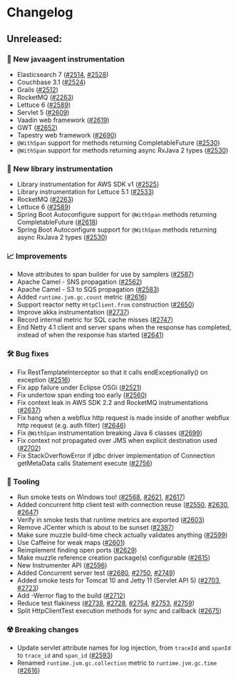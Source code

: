 # Changelog

## Unreleased:

### 🌟 New javaagent instrumentation

- Elasticsearch 7
  ([#2514](https://github.com/open-telemetry/opentelemetry-java-instrumentation/pull/2514),
   [#2528](https://github.com/open-telemetry/opentelemetry-java-instrumentation/pull/2528))
- Couchbase 3.1
  ([#2524](https://github.com/open-telemetry/opentelemetry-java-instrumentation/pull/2524))
- Grails
  ([#2512](https://github.com/open-telemetry/opentelemetry-java-instrumentation/pull/2512))
- RocketMQ
  ([#2263](https://github.com/open-telemetry/opentelemetry-java-instrumentation/pull/2263))
- Lettuce 6
  ([#2589](https://github.com/open-telemetry/opentelemetry-java-instrumentation/pull/2589))
- Servlet 5
  ([#2609](https://github.com/open-telemetry/opentelemetry-java-instrumentation/pull/2609))
- Vaadin web framework
  ([#2619](https://github.com/open-telemetry/opentelemetry-java-instrumentation/pull/2619))
- GWT
  ([#2652](https://github.com/open-telemetry/opentelemetry-java-instrumentation/pull/2652))
- Tapestry web framework
  ([#2690](https://github.com/open-telemetry/opentelemetry-java-instrumentation/pull/2690))
- `@WithSpan` support for methods returning CompletableFuture
  ([#2530](https://github.com/open-telemetry/opentelemetry-java-instrumentation/pull/2530))
- `@WithSpan` support for methods returning async RxJava 2 types
  ([#2530](https://github.com/open-telemetry/opentelemetry-java-instrumentation/pull/2530))

### 🌟 New library instrumentation

- Library instrumentation for AWS SDK v1
  ([#2525](https://github.com/open-telemetry/opentelemetry-java-instrumentation/pull/2525))
- Library instrumentation for Lettuce 5.1
  ([#2533](https://github.com/open-telemetry/opentelemetry-java-instrumentation/pull/2533))
- RocketMQ
  ([#2263](https://github.com/open-telemetry/opentelemetry-java-instrumentation/pull/2263))
- Lettuce 6
  ([#2589](https://github.com/open-telemetry/opentelemetry-java-instrumentation/pull/2589))
- Spring Boot Autoconfigure support for `@WithSpan` methods returning CompletableFuture
  ([#2618](https://github.com/open-telemetry/opentelemetry-java-instrumentation/pull/2618))
- Spring Boot Autoconfigure support for `@WithSpan` methods returning async RxJava 2 types
  ([#2530](https://github.com/open-telemetry/opentelemetry-java-instrumentation/pull/2530))

### 📈 Improvements

- Move attributes to span builder for use by samplers
  ([#2587](https://github.com/open-telemetry/opentelemetry-java-instrumentation/pull/2587))
- Apache Camel - SNS propagation
  ([#2562](https://github.com/open-telemetry/opentelemetry-java-instrumentation/pull/2562))
- Apache Camel - S3 to SQS propagation
  ([#2583](https://github.com/open-telemetry/opentelemetry-java-instrumentation/pull/2583))
- Added `runtime.jvm.gc.count` metric
  ([#2616](https://github.com/open-telemetry/opentelemetry-java-instrumentation/pull/2616))
- Support reactor netty `HttpClient.from` construction
  ([#2650](https://github.com/open-telemetry/opentelemetry-java-instrumentation/pull/2650))
- Improve akka instrumentation
  ([#2737](https://github.com/open-telemetry/opentelemetry-java-instrumentation/pull/2737))
- Record internal metric for SQL cache misses
  ([#2747](https://github.com/open-telemetry/opentelemetry-java-instrumentation/pull/2747))
- End Netty 4.1 client and server spans when the response has completed, instead of when the
  response has started
  ([#2641](https://github.com/open-telemetry/opentelemetry-java-instrumentation/pull/2641))

### 🛠️ Bug fixes

- Fix RestTemplateInterceptor so that it calls endExceptionally() on exception
  ([#2516](https://github.com/open-telemetry/opentelemetry-java-instrumentation/pull/2516))
- Fix app failure under Eclipse OSGi
  ([#2521](https://github.com/open-telemetry/opentelemetry-java-instrumentation/pull/2521))
- Fix undertow span ending too early
  ([#2560](https://github.com/open-telemetry/opentelemetry-java-instrumentation/pull/2560))
- Fix context leak in AWS SDK 2.2 and RocketMQ instrumentations
  ([#2637](https://github.com/open-telemetry/opentelemetry-java-instrumentation/pull/2637))
- Fix hang when a webflux http request is made inside of another webflux http request
  (e.g. auth filter)
  ([#2646](https://github.com/open-telemetry/opentelemetry-java-instrumentation/pull/2646))
- Fix `@WithSpan` instrumentation breaking Java 6 classes
  ([#2699](https://github.com/open-telemetry/opentelemetry-java-instrumentation/pull/2699))
- Fix context not propagated over JMS when explicit destination used
  ([#2702](https://github.com/open-telemetry/opentelemetry-java-instrumentation/pull/2702))
- Fix StackOverflowError if jdbc driver implementation of Connection getMetaData calls
  Statement execute
  ([#2756](https://github.com/open-telemetry/opentelemetry-java-instrumentation/pull/2756))

### 🧰 Tooling

- Run smoke tests on Windows too!
  ([#2568](https://github.com/open-telemetry/opentelemetry-java-instrumentation/pull/2568),
   [#2621](https://github.com/open-telemetry/opentelemetry-java-instrumentation/pull/2621),
   [#2617](https://github.com/open-telemetry/opentelemetry-java-instrumentation/pull/2617))
- Added concurrent http client test with connection reuse
  ([#2550](https://github.com/open-telemetry/opentelemetry-java-instrumentation/pull/2550),
   [#2630](https://github.com/open-telemetry/opentelemetry-java-instrumentation/pull/2630),
   [#2647](https://github.com/open-telemetry/opentelemetry-java-instrumentation/pull/2647))
- Verify in smoke tests that runtime metrics are exported
  ([#2603](https://github.com/open-telemetry/opentelemetry-java-instrumentation/pull/2603))
- Remove JCenter which is about to be sunset
  ([#2387](https://github.com/open-telemetry/opentelemetry-java-instrumentation/pull/2387))
- Make sure muzzle build-time check actually validates anything
  ([#2599](https://github.com/open-telemetry/opentelemetry-java-instrumentation/pull/2599))
- Use Caffeine for weak maps
  ([#2601](https://github.com/open-telemetry/opentelemetry-java-instrumentation/pull/2601))
- Reimplement finding open ports
  ([#2629](https://github.com/open-telemetry/opentelemetry-java-instrumentation/pull/2629))
- Make muzzle reference creation package(s) configurable
  ([#2615](https://github.com/open-telemetry/opentelemetry-java-instrumentation/pull/2615))
- New Instrumenter API
  ([#2596](https://github.com/open-telemetry/opentelemetry-java-instrumentation/pull/2596))
- Added Concurrent server test
  ([#2680](https://github.com/open-telemetry/opentelemetry-java-instrumentation/pull/2680),
   [#2750](https://github.com/open-telemetry/opentelemetry-java-instrumentation/pull/2750),
   [#2749](https://github.com/open-telemetry/opentelemetry-java-instrumentation/pull/2749))
- Added smoke tests for Tomcat 10 and Jetty 11 (Servlet API 5)
  ([#2703](https://github.com/open-telemetry/opentelemetry-java-instrumentation/pull/2703),
   [#2723](https://github.com/open-telemetry/opentelemetry-java-instrumentation/pull/2723))
- Add -Werror flag to the build
  ([#2712](https://github.com/open-telemetry/opentelemetry-java-instrumentation/pull/2712))
- Reduce test flakiness
  ([#2738](https://github.com/open-telemetry/opentelemetry-java-instrumentation/pull/2738),
   [#2728](https://github.com/open-telemetry/opentelemetry-java-instrumentation/pull/2728),
   [#2754](https://github.com/open-telemetry/opentelemetry-java-instrumentation/pull/2754),
   [#2753](https://github.com/open-telemetry/opentelemetry-java-instrumentation/pull/2753),
   [#2759](https://github.com/open-telemetry/opentelemetry-java-instrumentation/pull/2759))
- Split HttpClientTest execution methods for sync and callback
  ([#2675](https://github.com/open-telemetry/opentelemetry-java-instrumentation/pull/2675))

### ☢️ Breaking changes

- Update servlet attribute names for log injection, from `traceId` and `spanId` to `trace_id` and
  `span_id`
  ([#2593](https://github.com/open-telemetry/opentelemetry-java-instrumentation/pull/2593))
- Renamed `runtime.jvm.gc.collection` metric to `runtime.jvm.gc.time`
  ([#2616](https://github.com/open-telemetry/opentelemetry-java-instrumentation/pull/2616))
